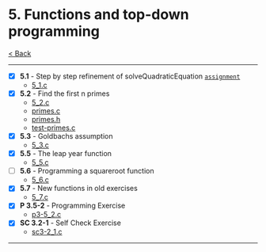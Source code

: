 # 5. Functions and top-down programming
[< Back](../README.md)

---
- [x] **5.1** - Step by step refinement of solveQuadraticEquation [`assignment`](../assignments/assignment_5.c)
    - [5_1.c](./5_1.c)
- [x] **5.2** - Find the first n primes
    - [5_2.c](./5_2.c)
    - [primes.c](./primes.c)
    - [primes.h](./primes.h)
    - [test-primes.c](./test-primes.c)
- [x] **5.3** - Goldbachs assumption
    - [5_3.c](./5_3.c)
- [x] **5.5** - The leap year function
    - [5_5.c](./5_5.c)
- [ ] **5.6** - Programming a squareroot function
    - [5_6.c](./5_6.c)
- [x] **5.7** - New functions in old exercises
    - [5_7.c](./5_7.c)
- [x] **P 3.5-2** - Programming Exercise
    - [p3-5_2.c](./p3-5_2.c)
- [x] **SC 3.2-1** - Self Check Exercise
    - [sc3-2_1.c](./sc3-2_1.c)
---
